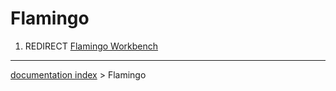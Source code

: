 # Flamingo
1.  REDIRECT [Flamingo Workbench](Flamingo_Workbench.md)

---
[documentation index](../README.md) > Flamingo
